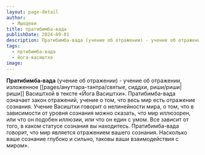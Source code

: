 ```yaml
---
layout: page-detail
author:
  - Яшодеви
title: пратибимба-вада
publishDate: 2024-09-01
description: Пратибимба-вада (учение об отражении) - учение об отражении, изложенное риши Васиштхой в тексте «Йога Васиштхи».
tags:
  - пртибимба-вада
  - йога-васиштха
image:
---
```

**Пратибимба-вада** (учение об отражении) - учение об отражении, изложенное [[pages/ануттара-тантра/святые, сиддхи, риши/риши|риши]] Васиштхой в тексте «Йога Васиштхи».
Пратибимба-вада означает закон отражений, учение о том, что весь мир есть отражение сознания. Учение Васиштхи говорит о нелинейности мира, о том, что в зависимости от уровня сознания можно сказать, что мир иллюзорен, или что он подобен иллюзии, или что он един с умом. Все зависит от того, в каком статусе сознания вы находитесь. Пратибимба-вада говорит, что мир является отражением вашего сознания. Насколько ваше сознание глубоко и сильно, таковы ваши взаимодействия с миром».

